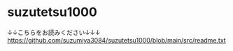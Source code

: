 # suzutetsu1000
↓↓こちらをお読みください↓↓↓
https://github.com/suzumiya3084/suzutetsu1000/blob/main/src/readme.txt
